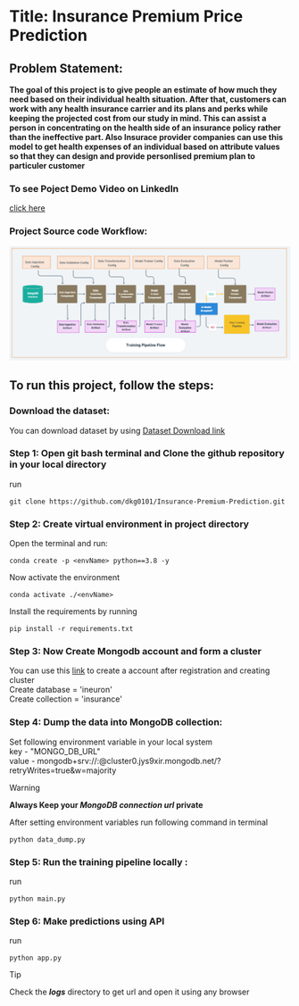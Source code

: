 # Title: Insurance Premium Price Prediction

## Problem Statement:
**The goal of this project is to give people an estimate of how much they need based on
their individual health situation. After that, customers can work with any health 
insurance carrier and its plans and perks while keeping the projected cost from our 
study in mind. This can assist a person in concentrating on the health side of an 
insurance policy rather than the ineffective part. Also Insurace provider companies can 
use this model to get health expenses of an individual based on attribute values so that
they can design and provide personlised premium plan to particuler customer**

### To see Poject Demo Video on LinkedIn
[click here](https://www.linkedin.com/posts/dhananjay-gurav-77a42a219_machinelearning-datascience-pythonfordatascience-activity-7140553797650624512-1p36?utm_source=share&utm_medium=member_desktop)

### Project Source code Workflow:
![Project Workflow](image.png)

## To run this project, follow the steps:

### Download the dataset:
 You can download dataset by using [Dataset Download link](https://www.kaggle.com/noordeen/insurance-premium-prediction)

### Step 1: Open git bash terminal and Clone the github repository in your local directory

run
```
git clone https://github.com/dkg0101/Insurance-Premium-Prediction.git
```

### Step 2: Create virtual environment in project directory

Open the terminal and run:
```
conda create -p <envName> python==3.8 -y
```
Now activate the environment
```
conda activate ./<envName>
```
Install the requirements by running 
```
pip install -r requirements.txt
```

### Step 3: Now Create Mongodb  account and form a cluster

You can use this [link](https://www.mongodb.com/cloud/atlas/register) to create a account
after registration and creating cluster <br/>
Create database = 'ineuron' <br/>
Create collection = 'insurance' <br/>

### Step 4: Dump the data into MongoDB collection:

Set following environment variable in your local system <br/>
key - "MONGO_DB_URL"  <br/>
value - mongodb+srv://<username>:<password>@cluster0.jys9xir.mongodb.net/?retryWrites=true&w=majority
> [!WARNING]
> 	**Always Keep your _MongoDB connection url_  private**

After setting environment variables run following command in terminal
```
python data_dump.py
```

### Step 5: Run the training pipeline locally :
run
```
python main.py
```

### Step 6: Make predictions using API
run
```
python app.py
```
> [!Tip]
> Check the **_logs_** directory to get url and open it using any browser


